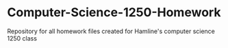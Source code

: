 # Computer-Science-1250-Homework
Repository for all homework files created for Hamline's computer science 1250 class

